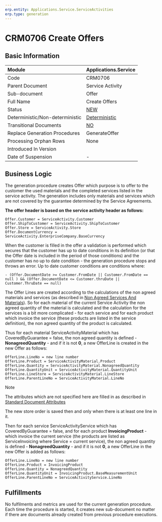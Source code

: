 ```yaml
---
erp.entity: Applications.Service.ServiceActivities
erp.type: generation
---
```


# CRM0706 Create Offers

## Basic Information

| Module                          | Applications.Service                                         |
| :------------------------------ | ------------------------------------------------------------ |
| Code                            | CRM0706                                                      |
| Parent Document                 | Service Activity                                             |
| Sub-document                    | Offer                                                        |
| Full Name                       | Create Offers                                                |
| Status                          | [NEW](xref:generation-procedures) |
| Deterministic/Non-deterministic | [Deterministic](xref:document-generation-and-transitional-documents)                                                |
| Transitional Documents          | [NO](xref:document-generation-and-transitional-documents)                                                           |
| Replace Generation Procedures   | GenerateOffer                                                |
| Processing Orphan Rows          | None                                                         |
| Introduced In Version           |                                                              |
| Date of Suspension              | -                                                            |

##  Business Logic

The generation procedure creates Offer which purpose is to offer to the customer the used materials and the completed services listed in the service activity.
The generation includes only materials and services which are not covered by the guarantee determined by the Service Agreements.

**The offer header is based on the service activity header as follows:**
```
Offer.Customer = ServiceActivity.Customer
Offer.ShipToCustomer = ServiceActivity.ShipToCustomer
Offer.Store = ServiceActivity.Store
Offer.DocumentCurrency = ServiceActivity.EnterpriseCompany.BaseCurrency
```

When the customer is filled in the offer a validation is performed which secures that the customer has up to date conditions in its definition (or that the Offer date is included in the period of those conditions) and the customer has no up to date condition - the generation procedure stops and throws an error.
Up to date customer conditions are conditions where:
```
- (Offer.DocumentDate >= Customer.FromDate || Customer.FromDate == null ) && (Offer.DocumentDate <= Customer.thruDate || Customer.ThruDate == null)
```

The Offer Lines are created according to the calculations of the non agreed materials and services (as described in [Non Agreed Services And Materials](xref:non-agreed-services-and-materials)).
So for each material of the current Service Activity the non agreed quantity of the material is calculated and the calculation for the services is a bit more complicated - for each service and for each product which invoice the service (these products are listed in the service definition), the non agreed quantity of the product is calculated.

Thus for each material ServiceActivityMaterial which has CoveredByGuarantee = false, the non agreed quantity is defined - **NonagreedQuantity** - and if it is not **0**, a new OfferLine is created in the new Offer as follows:

```
OfferLine.LineNo = new line number
OfferLine.Product = ServiceActivityMaterial.Product
OfferLine.Quantity = ServiceActivityMaterial.NonagreedQuantity
OfferLine.QuantityUnit = ServiceActivityMaterial.QuantityUnit
OfferLine.LineStore = ServiceActivityMaterial.LineStore
OfferLine.ParentLineNo = ServiceActivityMaterial.LineNo
```

> [!Note]
> The attributes which are not specified here are filled in as described in [Standard Document Attributes](../reference/standard-document-attributes.md)

The new store order is saved then and only when there is at least one line in it.

Then for each service ServiceActivityService which has CoveredByGuarantee = false, and for each product **InvoicingProduct** - which invoice the current service (the products are listed as ServiceInvoicing where Service = current service), the non agreed quantity is defined - **NonagreedQuantity** - and if it is not **0**, a new OfferLine in the new Offer is added as follows:

```
OfferLine.LineNo = new line number
OfferLine.Product = InvoicingProduct
OfferLine.Quantity = NonagreedQuantity
OfferLine.QuantityUnit = InvoicingProduct.BaseMeasurementUnit
OfferLine.ParentLineNo = ServiceActivityService.LineNo
```

## Fulfillments

No fulfilments and metrics are used for the current generation procedure. 
Each time the procedure is started, it creates new sub-document no matter if there are documents already created from previous procedure executions. 
